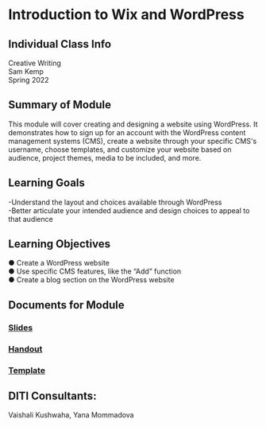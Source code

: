 # Introduction to Wix and WordPress


## Individual Class Info
Creative Writing
<br>
Sam Kemp
<br>
Spring 2022
<br>

## Summary of Module
This module will cover creating and designing a website using WordPress. It demonstrates how to sign up for an account with the WordPress content management systems (CMS), create a website through your specific CMS's username, choose templates, and customize your website based on audience, project themes, media to be included, and more. 

## Learning Goals
-Understand the layout and choices available through WordPress <br>
-Better articulate your intended audience and design choices to appeal to that audience

## Learning Objectives
●	Create a WordPress website <br>
●	Use specific CMS features, like the “Add” function <br>
●	Create a blog section on the WordPress website


## Documents for Module

### [Slides](https://github.com/NULabNortheastern/digitalassignmentshowcase/blob/master/website_building/queer_digital_curation-spring2021-rawson/Slides.pdf)
### [Handout](https://github.com/NULabNortheastern/digitalassignmentshowcase/blob/master/website_building/creating_writing_spring2022_sam_kemp/Handout_WordPress.pdf)
### [Template](https://github.com/NULabNortheastern/digitalassignmentshowcase/blob/master/website_building/creating_writing_spring2022_sam_kemp/Template_Kemp_WebsiteBuilding-Critical-Thinking-Activities.pdf)

## DITI Consultants:
Vaishali Kushwaha,
Yana Mommadova
